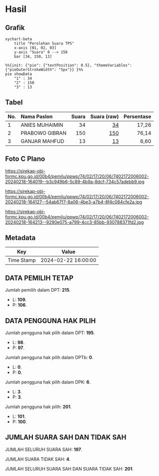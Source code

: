 # Hasil

## Grafik

```mermaid
xychart-beta
    title "Perolehan Suara TPS"
    x-axis [01, 02, 03]
    y-axis "Suara" 0 --> 150
    bar [34, 150, 13]
```

```mermaid
%%{init: {"pie": {"textPosition": 0.5}, "themeVariables": {"pieOuterStrokeWidth": "5px"}} }%%
pie showData
    "1" : 34
    "2" : 150
    "3" : 13
```

## Tabel

| No. | Nama Paslon    | Suara | Suara (raw) | Persentase |
|:--- |:-------------- | -----:| -----------:| ----------:|
| 1   | ANIES MUHAIMIN | 34    | [34][p-1]   | 17,26      |
| 2   | PRABOWO GIBRAN | 150   | [150][p-2]  | 76,14      |
| 3   | GANJAR MAHFUD  | 13    | [13][p-3]   | 6,60       |


[p-1]: https://github.com/gigit-pemilu/pemilu-2024-74-sulawesi-tenggara/blob/main/pilpres/hitung-suara/sub/74-sulawesi-tenggara/sub/02-konawe/sub/17-puriala/sub/2006-wonua-morome/sub/002-tps/sub/paslon-1.txt
[p-2]: https://github.com/gigit-pemilu/pemilu-2024-74-sulawesi-tenggara/blob/main/pilpres/hitung-suara/sub/74-sulawesi-tenggara/sub/02-konawe/sub/17-puriala/sub/2006-wonua-morome/sub/002-tps/sub/paslon-2.txt
[p-3]: https://github.com/gigit-pemilu/pemilu-2024-74-sulawesi-tenggara/blob/main/pilpres/hitung-suara/sub/74-sulawesi-tenggara/sub/02-konawe/sub/17-puriala/sub/2006-wonua-morome/sub/002-tps/sub/paslon-3.txt

## Foto C Plano

https://sirekap-obj-formc.kpu.go.id/00b4/pemilu/ppwp/74/02/17/20/06/7402172006002-20240218-164019--b3c949b6-5c89-4b9a-8dcf-734c57adebb9.jpg

https://sirekap-obj-formc.kpu.go.id/00b4/pemilu/ppwp/74/02/17/20/06/7402172006002-20240218-164127--54ab67f7-8a06-4be3-a7b4-8f4c084cfe2a.jpg

https://sirekap-obj-formc.kpu.go.id/00b4/pemilu/ppwp/74/02/17/20/06/7402172006002-20240218-164213--9290e075-a799-4cc3-85bb-930788371fd2.jpg


## Metadata

| Key        | Value               |
| ---------- | ------------------- |
| Time Stamp | 2024-02-22 16:00:00 |


## DATA PEMILIH TETAP

Jumlah pemilih dalam DPT: **215**.
 * L: **109**.
 * P: **106**.

## DATA PENGGUNA HAK PILIH

Jumlah pengguna hak pilih dalam DPT: **195**.
 * L: **98**.
 * P: **97**.

Jumlah pengguna hak pilih dalam DPTb: **0**.
 * L: **0**.
 * P: **0**.

Jumlah pengguna hak pilih dalam DPK: **6**.
 * L: **3**.
 * P: **3**.

Jumlah pengguna hak pilih: **201**.
 * L: **101**.
 * P: **100**.

## JUMLAH SUARA SAH DAN TIDAK SAH

JUMLAH SELURUH SUARA SAH: **197**.

JUMLAH SUARA TIDAK SAH: **4**.

JUMLAH SELURUH SUARA SAH DAN SUARA TIDAK SAH: **201**.


